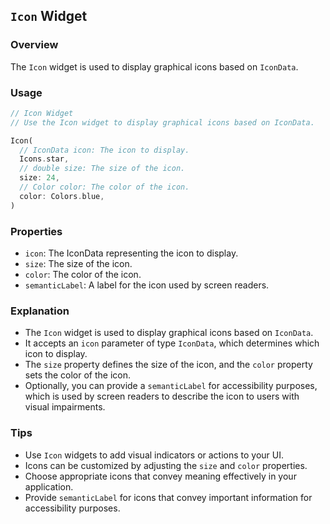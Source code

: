 ## `Icon` Widget

### Overview
The `Icon` widget is used to display graphical icons based on `IconData`.

### Usage
```dart
// Icon Widget
// Use the Icon widget to display graphical icons based on IconData.

Icon(
  // IconData icon: The icon to display.
  Icons.star,
  // double size: The size of the icon.
  size: 24,
  // Color color: The color of the icon.
  color: Colors.blue,
)
```

### Properties
- `icon`: The IconData representing the icon to display.
- `size`: The size of the icon.
- `color`: The color of the icon.
- `semanticLabel`: A label for the icon used by screen readers.

### Explanation
- The `Icon` widget is used to display graphical icons based on `IconData`.
- It accepts an `icon` parameter of type `IconData`, which determines which icon to display.
- The `size` property defines the size of the icon, and the `color` property sets the color of the icon.
- Optionally, you can provide a `semanticLabel` for accessibility purposes, which is used by screen readers to describe the icon to users with visual impairments.

### Tips
- Use `Icon` widgets to add visual indicators or actions to your UI.
- Icons can be customized by adjusting the `size` and `color` properties.
- Choose appropriate icons that convey meaning effectively in your application.
- Provide `semanticLabel` for icons that convey important information for accessibility purposes.
